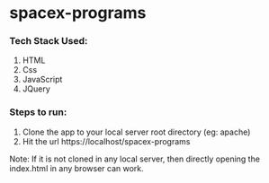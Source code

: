 # spacex-programs

### Tech Stack Used:
1. HTML
2. Css
3. JavaScript
4. JQuery

### Steps to run:
1. Clone the app to your local server root directory (eg: apache)
2. Hit the url https://localhost/spacex-programs

Note: If it is not cloned in any local server, then directly opening the index.html in any browser can work.